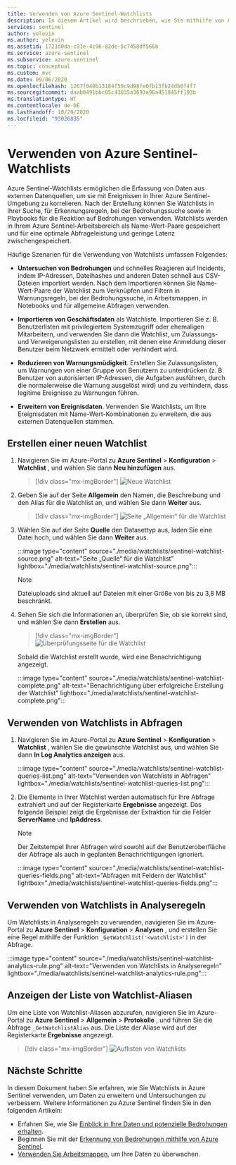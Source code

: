 ```yaml
---
title: Verwenden von Azure Sentinel-Watchlists
description: In diesem Artikel wird beschrieben, wie Sie mithilfe von Azure Sentinel-Watchlists Bedrohungen untersuchen, Geschäftsdaten importieren, Zulassungslisten erstellen und Ereignisdaten erweitern können.
services: sentinel
author: yelevin
ms.author: yelevin
ms.assetid: 1721d0da-c91e-4c96-82de-5c7458df566b
ms.service: azure-sentinel
ms.subservice: azure-sentinel
ms.topic: conceptual
ms.custom: mvc
ms.date: 09/06/2020
ms.openlocfilehash: 1267f040b13184f50c9d98fe0fb13fb24db0f4f7
ms.sourcegitcommit: daab0491bbc05c43035a3693a96a451845ff193b
ms.translationtype: HT
ms.contentlocale: de-DE
ms.lasthandoff: 10/29/2020
ms.locfileid: "93026835"
---
```

# <a name="use-azure-sentinel-watchlists"></a>Verwenden von Azure Sentinel-Watchlists

Azure Sentinel-Watchlists ermöglichen die Erfassung von Daten aus externen Datenquellen, um sie mit Ereignissen in Ihrer Azure Sentinel-Umgebung zu korrelieren. Nach der Erstellung können Sie Watchlists in Ihrer Suche, für Erkennungsregeln, bei der Bedrohungssuche sowie in Playbooks für die Reaktion auf Bedrohungen verwenden. Watchlists werden in Ihrem Azure Sentinel-Arbeitsbereich als Name-Wert-Paare gespeichert und für eine optimale Abfrageleistung und geringe Latenz zwischengespeichert.

Häufige Szenarien für die Verwendung von Watchlists umfassen Folgendes:

- **Untersuchen von Bedrohungen** und schnelles Reagieren auf Incidents, indem IP-Adressen, Dateihashes und anderen Daten schnell aus CSV-Dateien importiert werden. Nach dem Importieren können Sie Name-Wert-Paare der Watchlist zum Verknüpfen und Filtern in Warnungsregeln, bei der Bedrohungssuche, in Arbeitsmappen, in Notebooks und für allgemeine Abfragen verwenden.

- **Importieren von Geschäftsdaten** als Watchliste. Importieren Sie z. B. Benutzerlisten mit privilegiertem Systemzugriff oder ehemaligen Mitarbeitern, und verwenden Sie dann die Watchlist, um Zulassungs- und Verweigerungslisten zu erstellen, mit denen eine Anmeldung dieser Benutzer beim Netzwerk ermittelt oder verhindert wird.

- **Reduzieren von Warnungsmüdigkeit**. Erstellen Sie Zulassungslisten, um Warnungen von einer Gruppe von Benutzern zu unterdrücken (z. B. Benutzer von autorisierten IP-Adressen, die Aufgaben ausführen, durch die normalerweise die Warnung ausgelöst wird) und zu verhindern, dass legitime Ereignisse zu Warnungen führen.

- **Erweitern von Ereignisdaten**. Verwenden Sie Watchlists, um Ihre Ereignisdaten mit Name-Wert-Kombinationen zu erweitern, die aus externen Datenquellen stammen.

## <a name="create-a-new-watchlist"></a>Erstellen einer neuen Watchlist

1. Navigieren Sie im Azure-Portal zu **Azure Sentinel** > **Konfiguration** > **Watchlist** , und wählen Sie dann **Neu hinzufügen** aus.

    > [!div class="mx-imgBorder"]
    > ![Neue Watchlist](./media/watchlists/sentinel-watchlist-new.png)

1. Geben Sie auf der Seite **Allgemein** den Namen, die Beschreibung und den Alias für die Watchlist an, und wählen Sie dann **Weiter** aus.

    > [!div class="mx-imgBorder"]
    > ![Seite „Allgemein“ für die Watchlist](./media/watchlists/sentinel-watchlist-general.png)

1. Wählen Sie auf der Seite **Quelle** den Datasettyp aus, laden Sie eine Datei hoch, und wählen Sie dann **Weiter** aus.

    :::image type="content" source="./media/watchlists/sentinel-watchlist-source.png" alt-text="Seite „Quelle“ für die Watchlist" lightbox="./media/watchlists/sentinel-watchlist-source.png":::

    > [!NOTE]
    >
    > Dateiuploads sind aktuell auf Dateien mit einer Größe von bis zu 3,8 MB beschränkt.

1. Sehen Sie sich die Informationen an, überprüfen Sie, ob sie korrekt sind, und wählen Sie dann **Erstellen** aus.

    > [!div class="mx-imgBorder"]
    > ![Überprüfungsseite für die Watchlist](./media/watchlists/sentinel-watchlist-review.png)

    Sobald die Watchlist erstellt wurde, wird eine Benachrichtigung angezeigt.

    :::image type="content" source="./media/watchlists/sentinel-watchlist-complete.png" alt-text="Benachrichtigung über erfolgreiche Erstellung der Watchlist" lightbox="./media/watchlists/sentinel-watchlist-complete.png":::

## <a name="use-watchlists-in-queries"></a>Verwenden von Watchlists in Abfragen

1. Navigieren Sie im Azure-Portal zu **Azure Sentinel** > **Konfiguration** > **Watchlist** , wählen Sie die gewünschte Watchlist aus, und wählen Sie dann **In Log Analytics anzeigen** aus.

    :::image type="content" source="./media/watchlists/sentinel-watchlist-queries-list.png" alt-text="Verwenden von Watchlists in Abfragen" lightbox="./media/watchlists/sentinel-watchlist-queries-list.png":::

1. Die Elemente in Ihrer Watchlist werden automatisch für Ihre Abfrage extrahiert und auf der Registerkarte **Ergebnisse** angezeigt. Das folgende Beispiel zeigt die Ergebnisse der Extraktion für die Felder **ServerName** und **IpAddress**.

    > [!NOTE]
    > Der Zeitstempel Ihrer Abfragen wird sowohl auf der Benutzeroberfläche der Abfrage als auch in geplanten Benachrichtigungen ignoriert.

    :::image type="content" source="./media/watchlists/sentinel-watchlist-queries-fields.png" alt-text="Abfragen mit Feldern der Watchlist" lightbox="./media/watchlists/sentinel-watchlist-queries-fields.png":::
    
## <a name="use-watchlists-in-analytics-rules"></a>Verwenden von Watchlists in Analyseregeln

Um Watchlists in Analyseregeln zu verwenden, navigieren Sie im Azure-Portal zu **Azure Sentinel** > **Konfiguration** > **Analysen** , und erstellen Sie eine Regel mithilfe der Funktion `_GetWatchlist('<watchlist>')` in der Abfrage.

:::image type="content" source="./media/watchlists/sentinel-watchlist-analytics-rule.png" alt-text="Verwenden von Watchlists in Analyseregeln" lightbox="./media/watchlists/sentinel-watchlist-analytics-rule.png":::

## <a name="view-list-of-watchlists-aliases"></a>Anzeigen der Liste von Watchlist-Aliasen

Um eine Liste von Watchlist-Aliasen abzurufen, navigieren Sie im Azure-Portal zu **Azure Sentinel** > **Allgemein** > **Protokolle** , und führen Sie die Abfrage `_GetWatchlistAlias` aus. Die Liste der Aliase wird auf der Registerkarte **Ergebnisse** angezeigt.

> [!div class="mx-imgBorder"]
> ![Auflisten von Watchlists](./media/watchlists/sentinel-watchlist-alias.png)

## <a name="next-steps"></a>Nächste Schritte
In diesem Dokument haben Sie erfahren, wie Sie Watchlists in Azure Sentinel verwenden, um Daten zu erweitern und Untersuchungen zu verbessern. Weitere Informationen zu Azure Sentinel finden Sie in den folgenden Artikeln:
- Erfahren Sie, wie Sie [Einblick in Ihre Daten und potenzielle Bedrohungen erhalten](quickstart-get-visibility.md).
- Beginnen Sie mit der [Erkennung von Bedrohungen mithilfe von Azure Sentinel](tutorial-detect-threats.md).
- [Verwenden Sie Arbeitsmappen](tutorial-monitor-your-data.md), um Ihre Daten zu überwachen.

